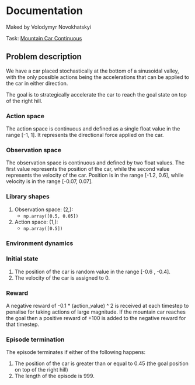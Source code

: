 # Documentation

Maked by Volodymyr Novokhatskyi

Task: [Mountain Car Continuous](https://gymnasium.farama.org/environments/classic_control/mountain_car_continuous/)

## Problem description

We have a car placed stochastically at the bottom of a sinusoidal valley, 
with the only possible actions being the accelerations that can be applied to the car in either direction.

The goal is to strategically accelerate the car to reach the goal state on top of the right hill.

### Action space

The action space is continuous and defined as a single float value in the range [-1, 1]. 
It represents the directional force applied on the car.

### Observation space

The observation space is continuous and defined by two float values.
The first value represents the position of the car, while the second value represents the velocity of the car. 
Position is in the range [-1.2, 0.6], while velocity is in the range [-0.07, 0.07].

### Library shapes

1. Observation space: (2,): 
    - `np.array([0.5, 0.05])`
2. Action space: (1,):
    - `np.array([0.5])`


### Environment dynamics


### Initial state

1. The position of the car is random value in the range [-0.6 , -0.4]. 
2. The velocity of the car is assigned to 0.

### Reward

A negative reward of -0.1 * (action_value) ^ 2 is received at each timestep to penalise for taking actions of large magnitude. 
If the mountain car reaches the goal then a positive reward of +100 is added to the negative reward for that timestep.

### Episode termination

The episode terminates if either of the following happens:

1. The position of the car is greater than or equal to 0.45 (the goal position on top of the right hill)
2. The length of the episode is 999.


